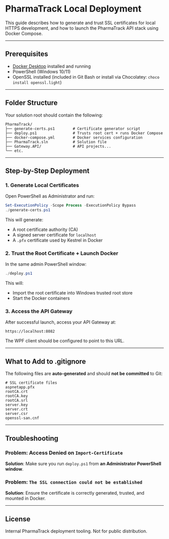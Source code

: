 ﻿# PharmaTrack Local Deployment

This guide describes how to generate and trust SSL certificates for local HTTPS development, and how to launch the PharmaTrack API stack using Docker Compose.

---

## Prerequisites

- [Docker Desktop](https://www.docker.com/products/docker-desktop/) installed and running
- PowerShell (Windows 10/11)
- OpenSSL installed (included in Git Bash or install via Chocolatey: `choco install openssl.light`)

---

## Folder Structure

Your solution root should contain the following:

```
PharmaTrack/
├── generate-certs.ps1        # Certificate generator script
├── deploy.ps1                # Trusts root cert + runs Docker Compose
├── docker-compose.yml        # Docker services configuration
├── PharmaTrack.sln           # Solution file
├── Gateway.API/              # API projects...
└── etc.
```

---

## Step-by-Step Deployment

### 1. Generate Local Certificates

Open PowerShell as Administrator and run:

```powershell
Set-ExecutionPolicy -Scope Process -ExecutionPolicy Bypass
./generate-certs.ps1
```

This will generate:
- A root certificate authority (CA)
- A signed server certificate for `localhost`
- A `.pfx` certificate used by Kestrel in Docker


### 2. Trust the Root Certificate + Launch Docker

In the same admin PowerShell window:

```powershell
./deploy.ps1
```

This will:
- Import the root certificate into Windows trusted root store
- Start the Docker containers


### 3. Access the API Gateway

After successful launch, access your API Gateway at:

```
https://localhost:8082
```

The WPF client should be configured to point to this URL.

---

## What to Add to .gitignore

The following files are **auto-generated** and should **not be committed** to Git:

```gitignore
# SSL certificate files
aspnetapp.pfx
rootCA.crt
rootCA.key
rootCA.srl
server.key
server.crt
server.csr
openssl-san.cnf
```

---

## Troubleshooting

### Problem: Access Denied on `Import-Certificate`
**Solution**: Make sure you run `deploy.ps1` from **an Administrator PowerShell window**.

### Problem: `The SSL connection could not be established`
**Solution**: Ensure the certificate is correctly generated, trusted, and mounted in Docker.

---

## License
Internal PharmaTrack deployment tooling. Not for public distribution.